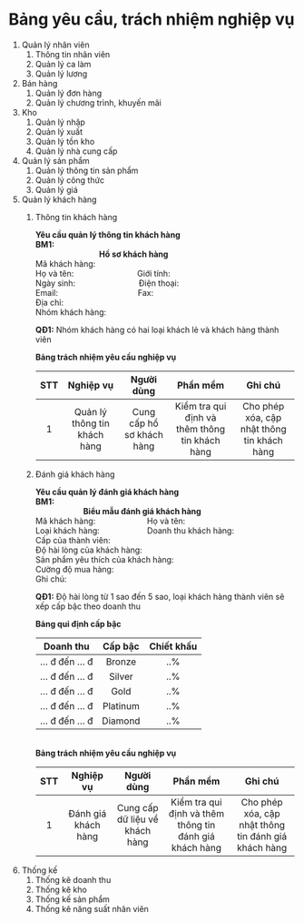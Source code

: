 # Bảng yêu cầu, trách nhiệm nghiệp vụ
1. Quản lý nhân viên
    1. Thông tin nhân viên
    1. Quản lý ca làm
    1. Quản lý lương
1.  Bán hàng
    1. Quản lý đơn hàng
    1. Quản lý chương trình, khuyến mãi
1.  Kho
    1. Quản lý nhập
    1. Quản lý xuất
    1. Quản lý tồn kho
    1. Quản lý nhà cung cấp
1. Quản lý sản phẩm
    1. Quản lý thông tin sản phẩm
    1. Quản lý công thức
    1. Quản lý giá
1. Quản lý khách hàng
    1. Thông tin khách hàng

        **Yêu cầu quản lý thông tin khách hàng**
        <br>**BM1:**
        <br> &ensp;&ensp;&ensp;&ensp;&ensp;&ensp;&ensp;&ensp;&ensp;&ensp;&ensp;&ensp;&ensp;&ensp;&ensp;&ensp;**Hồ sơ khách hàng**
        <br>Mã khách hàng:
        <br>Họ và tên:&ensp;&ensp;&ensp;&ensp;&ensp;&ensp;&ensp;&ensp;&ensp;&ensp;&ensp;&ensp;&ensp;&ensp;&ensp;&ensp;Giới tính:
        <br>Ngày sinh:&ensp;&ensp;&ensp;&ensp;&ensp;&ensp;&ensp;&ensp;&ensp;&ensp;&ensp;&ensp;&ensp;&ensp;&ensp;&ensp;Điện thoại:
        <br>Email:&ensp;&ensp;&ensp;&ensp;&ensp;&ensp;&ensp;&ensp;&ensp;&ensp;&ensp;&ensp;&ensp;&ensp;&ensp;&ensp;&ensp;&nbsp;&ensp;&ensp;&nbsp;Fax:
        <br>Địa chỉ:
        <br>Nhóm khách hàng:

        **QĐ1:** Nhóm khách hàng có hai loại khách lẻ và khách hàng thành viên

        **Bảng trách nhiệm yêu cầu nghiệp vụ**

        | STT | Nghiệp vụ | Người dùng | Phần mềm | Ghi chú |
        |:-----:|:-------------:|:--------------:|:-------------:|:---------:|
        | 1	| Quản lý thông tin khách hàng	| Cung cấp hồ sơ khách hàng	| Kiểm tra qui định và thêm thông tin khách hàng	|Cho phép xóa, cập nhật thông tin khách hàng |
    1. Đánh giá khách hàng

        **Yêu cầu quản lý đánh giá khách hàng**
        <br>**BM1:**
        <br> &ensp;&ensp;&ensp;&ensp;&ensp;&ensp;&ensp;&ensp;&ensp;&ensp;&ensp;&ensp;**Biểu mẫu đánh giá khách hàng**
        <br>Mã khách hàng:&ensp;&ensp;&ensp;&ensp;&ensp;&ensp;&ensp;&ensp;&ensp;&ensp;&ensp;&ensp;&ensp;Họ và tên:
        <br>Loại khách hàng:&ensp;&ensp;&ensp;&ensp;&ensp;&ensp;&ensp;&ensp;&ensp;&ensp;&ensp;&ensp;Doanh thu khách hàng:
        <br>Cấp của thành viên:
        <br>Độ hài lòng của khách hàng:
        <br>Sản phẩm yêu thích của khách hàng:
        <br>Cường độ mua hàng:
        <br>Ghi chú:

        **QĐ1:**  Độ hài lòng từ 1 sao đến 5 sao, loại khách hàng thành viên sẽ xếp cấp bậc theo doanh thu

        **Bảng qui định cấp bậc**

        | Doanh thu | Cấp bậc | Chiết khấu |
        |:------------:|:-----------:|:--------------:|
        | … đ đến … đ |	Bronze    | ..%           |
        | … đ đến … đ |	Silver      |  ..%         |
        | … đ đến … đ |	Gold        |  ..%         |
        |… đ đến … đ |	Platinum |   ..%           |
        | … đ đến … đ |	Diamond |    ..%        |

        <br>**Bảng trách nhiệm yêu cầu nghiệp vụ**

        | STT | Nghiệp vụ | Người dùng | Phần mềm | Ghi chú |
        |:-----:|:-------------:|:--------------:|:-------------:|:---------:|
        | 1	| Đánh giá khách hàng	| Cung cấp dữ liệu về khách hàng	| Kiểm tra qui định và thêm thông tin đánh giá khách hàng	| Cho phép xóa, cập nhật thông tin đánh giá khách hàng |
1. Thống kế
    1. Thống kê doanh thu
    1. Thống kê kho
    1. Thống kế sản phẩm
    1. Thống kê năng suất nhân viên
